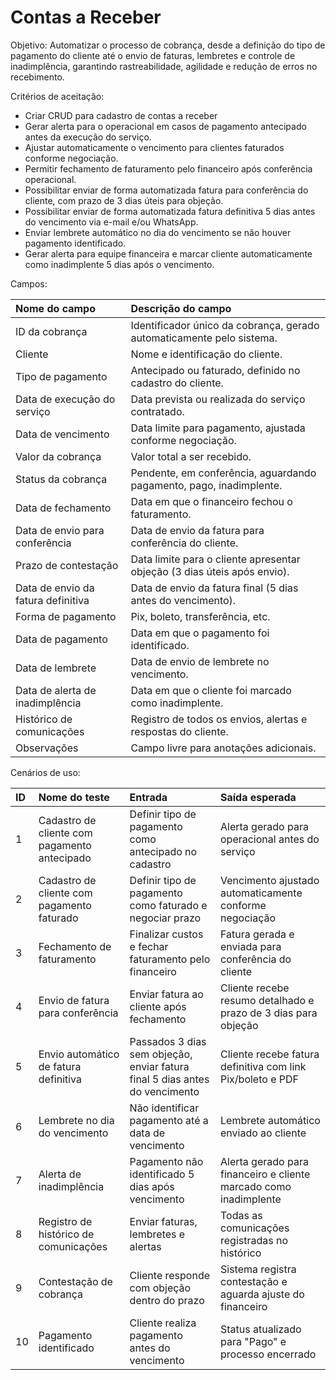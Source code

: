 # **Contas a Receber**

Objetivo: Automatizar o processo de cobrança, desde a definição do tipo de pagamento do cliente até o envio de faturas, lembretes e controle de inadimplência, garantindo rastreabilidade, agilidade e redução de erros no recebimento.

Critérios de aceitação:

* Criar CRUD para cadastro de contas a receber  
* Gerar alerta para o operacional em casos de pagamento antecipado antes da execução do serviço.  
* Ajustar automaticamente o vencimento para clientes faturados conforme negociação.  
* Permitir fechamento de faturamento pelo financeiro após conferência operacional.  
* Possibilitar enviar de forma automatizada fatura para conferência do cliente, com prazo de 3 dias úteis para objeção.  
* Possibilitar enviar de forma automatizada fatura definitiva 5 dias antes do vencimento via e-mail e/ou WhatsApp.  
* Enviar lembrete automático no dia do vencimento se não houver pagamento identificado.  
* Gerar alerta para equipe financeira e marcar cliente automaticamente como inadimplente 5 dias após o vencimento.

Campos:

| Nome do campo | Descrição do campo |
| :---- | :---- |
| ID da cobrança | Identificador único da cobrança, gerado automaticamente pelo sistema. |
| Cliente | Nome e identificação do cliente. |
| Tipo de pagamento | Antecipado ou faturado, definido no cadastro do cliente. |
| Data de execução do serviço | Data prevista ou realizada do serviço contratado. |
| Data de vencimento | Data limite para pagamento, ajustada conforme negociação. |
| Valor da cobrança | Valor total a ser recebido. |
| Status da cobrança | Pendente, em conferência, aguardando pagamento, pago, inadimplente. |
| Data de fechamento | Data em que o financeiro fechou o faturamento. |
| Data de envio para conferência | Data de envio da fatura para conferência do cliente. |
| Prazo de contestação | Data limite para o cliente apresentar objeção (3 dias úteis após envio). |
| Data de envio da fatura definitiva | Data de envio da fatura final (5 dias antes do vencimento). |
| Forma de pagamento | Pix, boleto, transferência, etc. |
| Data de pagamento | Data em que o pagamento foi identificado. |
| Data de lembrete | Data de envio de lembrete no vencimento. |
| Data de alerta de inadimplência | Data em que o cliente foi marcado como inadimplente. |
| Histórico de comunicações | Registro de todos os envios, alertas e respostas do cliente. |
| Observações | Campo livre para anotações adicionais. |

Cenários de uso:

| ID | Nome do teste | Entrada | Saída esperada |
| :---- | :---- | :---- | :---- |
| 1 | Cadastro de cliente com pagamento antecipado | Definir tipo de pagamento como antecipado no cadastro | Alerta gerado para operacional antes do serviço |
| 2 | Cadastro de cliente com pagamento faturado | Definir tipo de pagamento como faturado e negociar prazo | Vencimento ajustado automaticamente conforme negociação |
| 3 | Fechamento de faturamento | Finalizar custos e fechar faturamento pelo financeiro | Fatura gerada e enviada para conferência do cliente |
| 4 | Envio de fatura para conferência | Enviar fatura ao cliente após fechamento | Cliente recebe resumo detalhado e prazo de 3 dias para objeção |
| 5 | Envio automático de fatura definitiva | Passados 3 dias sem objeção, enviar fatura final 5 dias antes do vencimento | Cliente recebe fatura definitiva com link Pix/boleto e PDF |
| 6 | Lembrete no dia do vencimento | Não identificar pagamento até a data de vencimento | Lembrete automático enviado ao cliente |
| 7 | Alerta de inadimplência | Pagamento não identificado 5 dias após vencimento | Alerta gerado para financeiro e cliente marcado como inadimplente |
| 8 | Registro de histórico de comunicações | Enviar faturas, lembretes e alertas | Todas as comunicações registradas no histórico |
| 9 | Contestação de cobrança | Cliente responde com objeção dentro do prazo | Sistema registra contestação e aguarda ajuste do financeiro |
| 10 | Pagamento identificado | Cliente realiza pagamento antes do vencimento | Status atualizado para "Pago" e processo encerrado |

